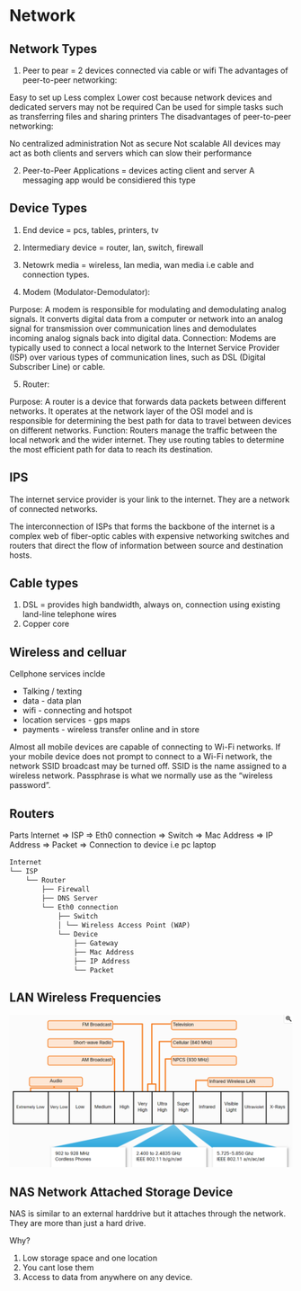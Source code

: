 # Network

## Network Types

1. Peer to pear = 2 devices connected via cable or wifi
   The advantages of peer-to-peer networking:

Easy to set up
Less complex
Lower cost because network devices and dedicated servers may not be required
Can be used for simple tasks such as transferring files and sharing printers
The disadvantages of peer-to-peer networking:

No centralized administration
Not as secure
Not scalable
All devices may act as both clients and servers which can slow their performance

2. Peer-to-Peer Applications = devices acting client and server
   A messaging app would be considiered this type

## Device Types

1. End device = pcs, tables, printers, tv
2. Intermediary device = router, lan, switch, firewall
3. Netowrk media = wireless, lan media, wan media i.e cable and connection types.

4. Modem (Modulator-Demodulator):

Purpose: A modem is responsible for modulating and demodulating analog signals. It converts digital data from a computer or network into an analog signal for transmission over communication lines and demodulates incoming analog signals back into digital data.
Connection: Modems are typically used to connect a local network to the Internet Service Provider (ISP) over various types of communication lines, such as DSL (Digital Subscriber Line) or cable.

5. Router:

Purpose: A router is a device that forwards data packets between different networks. It operates at the network layer of the OSI model and is responsible for determining the best path for data to travel between devices on different networks.
Function: Routers manage the traffic between the local network and the wider internet. They use routing tables to determine the most efficient path for data to reach its destination.

## IPS

The internet service provider is your link to the internet.
They are a network of connected networks.

The interconnection of ISPs that forms the backbone of the internet is a complex web of fiber-optic cables with expensive networking switches and routers that direct the flow of information between source and destination hosts.

## Cable types

1. DSL = provides high bandwidth, always on, connection using existing land-line telephone wires
2. Copper core

## Wireless and celluar

Cellphone services inclde

- Talking / texting
- data - data plan
- wifi - connecting and hotspot
- location services - gps maps
- payments - wireless transfer online and in store

Almost all mobile devices are capable of connecting to Wi-Fi networks.
If your mobile device does not prompt to connect to a Wi-Fi network, the network SSID broadcast may be turned off.
SSID is the name assigned to a wireless network.
Passphrase is what we normally use as the “wireless password”.

## Routers

Parts
Internet => ISP => Eth0 connection => Switch => Mac Address => IP Address => Packet => Connection to device i.e pc laptop

```ls
Internet
└── ISP
    └── Router
        ├── Firewall
        ├── DNS Server
        └── Eth0 connection
            ├── Switch
            │ └── Wireless Access Point (WAP)
            └── Device
                ├── Gateway
                ├── Mac Address
                ├── IP Address
                └── Packet
```

## LAN Wireless Frequencies

<img src="./assets/images/fqchart.png" />

## NAS Network Attached Storage Device

NAS is similar to an external harddrive but it attaches through the network.
They are more than just a hard drive.

Why?

1. Low storage space and one location
2. You cant lose them
3. Access to data from anywhere on any device.
